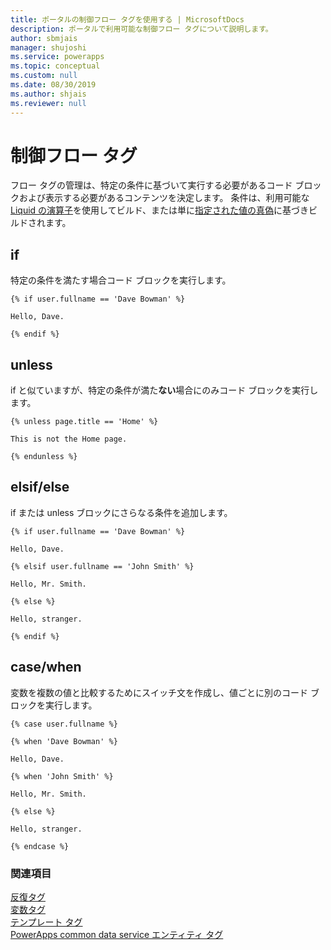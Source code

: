 ```yaml
---
title: ポータルの制御フロー タグを使用する | MicrosoftDocs
description: ポータルで利用可能な制御フロー タグについて説明します。
author: sbmjais
manager: shujoshi
ms.service: powerapps
ms.topic: conceptual
ms.custom: null
ms.date: 08/30/2019
ms.author: shjais
ms.reviewer: null
---
```


# <a name="control-flow-tags"></a>制御フロー タグ

フロー タグの管理は、特定の条件に基づいて実行する必要があるコード ブロックおよび表示する必要があるコンテンツを決定します。 条件は、利用可能な[Liquid の演算子](liquid-operators.md)を使用してビルド、または単に[指定された値の真偽](liquid-conditional-operators.md)に基づきビルドされます。  

## <a name="if"></a>if

特定の条件を満たす場合コード ブロックを実行します。

```
{% if user.fullname == 'Dave Bowman' %}

Hello, Dave.

{% endif %}
```

## <a name="unless"></a>unless

if と似ていますが、特定の条件が満た**ない**場合にのみコード ブロックを実行します。

```
{% unless page.title == 'Home' %}

This is not the Home page.

{% endunless %}
```

## <a name="elsifelse"></a>elsif/else

if または unless ブロックにさらなる条件を追加します。

```
{% if user.fullname == 'Dave Bowman' %}

Hello, Dave.

{% elsif user.fullname == 'John Smith' %}

Hello, Mr. Smith.

{% else %}

Hello, stranger.

{% endif %}
```

## <a name="casewhen"></a>case/when

変数を複数の値と比較するためにスイッチ文を作成し、値ごとに別のコード ブロックを実行します。

```
{% case user.fullname %}

{% when 'Dave Bowman' %}

Hello, Dave.

{% when 'John Smith' %}

Hello, Mr. Smith.

{% else %}

Hello, stranger.

{% endcase %}
```

### <a name="see-also"></a>関連項目

[反復タグ](iteration-tags.md)<br>
[変数タグ](variable-tags.md)<br>
[テンプレート タグ](template-tags.md)<br>
[PowerApps common data service エンティティ タグ](portals-entity-tags.md)
